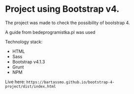 # Project using Bootstrap v4.
The project was made to check the possibility of bootstrap 4.

A guide from bedeprogramistka.pl was used

Technology stack:

- HTML
- Sass
- Bootstrap v4.1.3
- Grunt
- NPM

Live here: `https://bartassmo.github.io/bootstrap-4-project/dist/index.html`